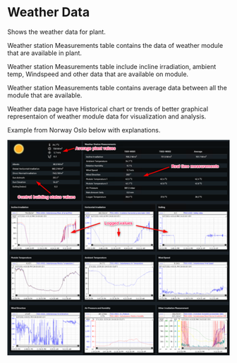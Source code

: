 # Weather Data

Shows the weather data for plant.

Weather station Measurements table contains the data of weather module that are available in plant.

Weather station Measurements table include incline irradiation, ambient temp, Windspeed and other data that are available on module.

Weather station Measurements table contains average data between all the module that are available.

Weather data page have Historical chart or trends of better graphical representaion of weather module data for visualization and analysis.

Example from Norway Oslo below with explanations.

![Weather data](../images/weatherdata.png)
